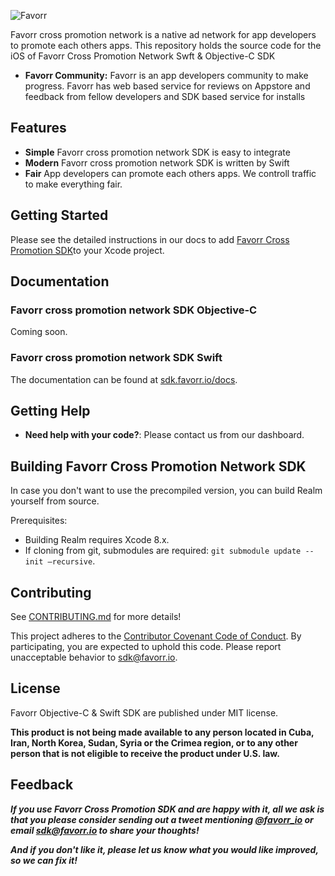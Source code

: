 ![Favorr](https://favorr.io/img3/adap_logo-01.png)

Favorr cross promotion network is a native ad network for app developers to promote each others apps.
This repository holds the source code for the iOS of Favorr Cross Promotion Network Swft & Objective-C SDK
* **Favorr Community:** Favorr is an app developers community to make progress. Favorr has web based service for reviews on Appstore and  feedback from fellow developers and SDK based service for installs

## Features
* **Simple** Favorr cross promotion network SDK is easy to integrate
* **Modern** Favorr cross promotion network SDK is written by Swift
* **Fair** App developers can promote each others apps. We controll traffic to make everything fair.

## Getting Started

Please see the detailed instructions in our docs to add [Favorr Cross Promotion SDK](https://sdk.favorr.io/docs)to  your Xcode project.

## Documentation

### Favorr cross promotion network SDK Objective-C

Coming soon.

### Favorr cross promotion network SDK Swift

The documentation can be found at [sdk.favorr.io/docs](https://sdk.favorr.io/docs).  

## Getting Help

- **Need help with your code?**: Please contact us from our dashboard.

## Building Favorr Cross Promotion Network SDK

In case you don't want to use the precompiled version, you can build Realm yourself from source.

Prerequisites:

* Building Realm requires Xcode 8.x.
* If cloning from git, submodules are required: `git submodule update --init —recursive`.

## Contributing

See [CONTRIBUTING.md](CONTRIBUTING.md) for more details!

This project adheres to the [Contributor Covenant Code of Conduct](https://sdk.favorr.io/conduct).
By participating, you are expected to uphold this code. Please report
unacceptable behavior to [sdk@favorr.io](mailto:sdk@favorr.io).

## License

Favorr Objective-C & Swift SDK are published under MIT license.  

**This product is not being made available to any person located in Cuba, Iran,
North Korea, Sudan, Syria or the Crimea region, or to any other person that is
not eligible to receive the product under U.S. law.**

## Feedback

**_If you use Favorr Cross Promotion SDK and are happy with it, all we ask is that you please consider sending out a tweet mentioning [@favorr_io](https://twitter.com/favorr_io) or email [sdk@favorr.io](mailto:sdk@favorr.io) to share your thoughts!_**

**_And if you don't like it, please let us know what you would like improved, so we can fix it!_**


